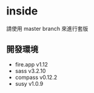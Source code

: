 # inside
請使用 master branch 來進行套版

## 開發環境
- fire.app v1.12
- sass v3.2.10
- compass v0.12.2
- susy v1.0.9
